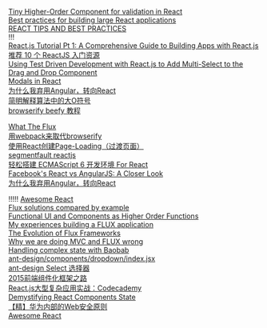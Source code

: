 [Tiny Higher-Order Component for validation in React](https://github.com/deepsweet/valya)  
[Best practices for building large React applications](http://blog.siftscience.com/blog/2015/best-practices-for-building-large-react-applications)  
[REACT TIPS AND BEST PRACTICES](http://aeflash.com/2015-02/react-tips-and-best-practices.html)  
!!!  
[React.js Tutorial Pt 1: A Comprehensive Guide to Building Apps with React.js](http://tylermcginnis.com/reactjs-tutorial-a-comprehensive-guide-to-building-apps-with-react/)  
[推荐 10 个 ReactJS 入门资源](http://www.oschina.net/translate/10-resources-to-get-you-started-with-reactjs)  
[Using Test Driven Development with React.js to Add Multi-Select to the Drag and Drop Component](https://reactjsnews.com/using-tdd-with-reactjs/)  
[Modals in React](http://reactjsnews.com/modals-in-react/)   
[为什么我弃用Angular，转向React](http://web.jobbole.com/82586/?location=35)  
[简明解释算法中的大O符号](http://blog.jobbole.com/55184/)  
[browserify beefy 教程](http://www.jianshu.com/p/a709d54bc8e0)  

[What The Flux](https://github.com/staltz/wtf/blob/master/README.md)  
[用webpack来取代browserify](http://segmentfault.com/a/1190000002490637)  
[使用React创建Page-Loading（过渡页面）](http://segmentfault.com/a/1190000003001372)  
[segmentfault reactjs](http://segmentfault.com/t/reactjs/blogs?page=1)  
[轻松搭建 ECMAScript 6 开发环境 For React](http://segmentfault.com/a/1190000003042641)  
[Facebook's React vs AngularJS: A Closer Look](http://www.quora.com/Pete-Hunt/Posts/Facebooks-React-vs-AngularJS-A-Closer-Look)  
[为什么我弃用Angular，转向React](http://web.jobbole.com/82586/?location=35)  

!!!!!
[Awesome React](https://github.com/enaqx/awesome-react/blob/master/README.md#flux)  
[Flux solutions compared by example](http://pixelhunter.me/post/110248593059/flux-solutions-compared-by-example)  
[Functional UI and Components as Higher Order Functions](https://blog.risingstack.com/functional-ui-and-components-as-higher-order-functions/)  
[My experiences building a FLUX application](http://christianalfoni.github.io/javascript/2014/10/27/my-experiences-building-a-flux-application.html)  
[The Evolution of Flux Frameworks](https://medium.com/@dan_abramov/the-evolution-of-flux-frameworks-6c16ad26bb31)  
[Why we are doing MVC and FLUX wrong](http://www.christianalfoni.com/articles/2015_08_02_Why-we-are-doing-MVC-and-FLUX-wrong)  
[Handling complex state with Baobab](http://www.christianalfoni.com/articles/2015_04_26_Handling-complex-state-with-Baobab)  
[ant-design/components/dropdown/index.jsx](https://github.com/ant-design/ant-design/blob/master/components/dropdown/index.jsx)  
[ant-design Select 选择器](http://ant.design/components/select/)  
[2015前端组件化框架之路](https://github.com/xufei/blog/issues/19)  
[React.js大型复杂应用实战：Codecademy](http://www.vccoo.com/v/c8077f)  
[Demystifying React Components State](http://www.sitepoint.com/demystifying-react-components-state/)  
[【精】华为内部的Web安全原则](http://mp.weixin.qq.com/s?__biz=MzAxMjAwMjUxNQ==&mid=207881605&idx=1&sn=2fce890233828adaa90364e3c8633f4a&scene=1&key=c468684b929d2be2e72bdeea4c902b28ce440293159aa6e868c80f0ada82f7b7bee8ee2381d94cf812e107e0c39ff9e4&ascene=0&uin=Mjc5MDYwMDk0MA%3D%3D&devicetype=iMac+MacBookPro11%2C1+OSX+OSX+10.10.3+build(14D136)&version=11020012&pass_ticket=9IxyMgqyWjsfSKw4iuGCYskt5Jd1skh5b23Jv4vjt3udF9Tx2vAI0uc2Hmk7sHqW)  
[Awesome React](https://github.com/enaqx/awesome-react)  
[]()  
[]()  
[]()  
[]()  
[]()  
[]()  
[]()  

